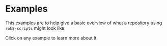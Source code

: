 # Examples

This examples are to help give a basic overview of what a repository using `rok8-scripts` might look like.

Click on any example to learn more about it.


